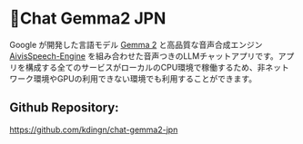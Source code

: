 # 🗼Chat Gemma2 JPN

Google が開発した言語モデル [Gemma 2](https://huggingface.co/google/gemma-2-2b-jpn-it) と高品質な音声合成エンジン [AivisSpeech-Engine](https://github.com/Aivis-Project/AivisSpeech-Engine) を組み合わせた音声つきのLLMチャットアプリです。アプリを構成する全てのサービスがローカルのCPU環境で稼働するため、非ネットワーク環境やGPUの利用できない環境でも利用することができます。

## Github Repository:
https://github.com/kdingn/chat-gemma2-jpn
